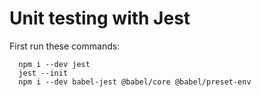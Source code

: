 # Unit testing with Jest

First run these commands:

```
  npm i --dev jest
  jest --init
  npm i --dev babel-jest @babel/core @babel/preset-env
```
